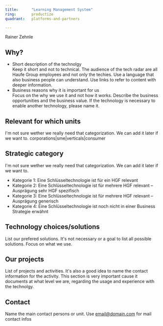 ```yaml
---
title:      "Learning Management System"
ring:       productize
quadrant:   platforms-and-partners

---
```


Rainer Zehnle

## Why? ##

- Short description of the technolgy   
Keep it short and not to technical. The audience of the tech radar are all Haufe Group employees and not only the techies.
Use a language that also business people can understand. Use links to refer to content with deeper information.
- Business reasons why it is important for us   
Focus on the why we use it and not how it works.
Describe the business opportunities and the business value.
If the technology is necessary to enable another technology, please name it.

## Relevant for which units ##

I'm not sure wether we really need that categorization. We can add it later if we want to.
corporations|sme|verticals|consumer

## Strategic category ##

I'm not sure wether we really need that categorization. We can add it later if we want to.
- Kategorie 1: Eine Schlüsseltechnologie ist für ein HGF relevant
- Kategorie 2: Eine Schlüsseltechnologie ist für mehrere HGF relevant – Ausprägung sehr HGF spezifisch
- Kategorie 3: Eine Schlüsseltechnologie ist für mehrere HGF relevant – Ausprägung generisch
- Kategorie 4: Eine Schlüsseltechnologie ist noch nicht in einer Business Strategie erwähnt

## Technology choices/solutions ##

List our prefered solutions. It's not necessary or a goal to list all possible solutions. Focus on what we use.

## Our projects ##

List of projects and activities. It's also a good idea to name the contact information for the activity.
This section is very important cause it documents at what level we are, regarding the usage and experience with the technolgy. 

## Contact ##

Name the main contact persons or unit.
Use <email@domain.com> for mail contact infos

